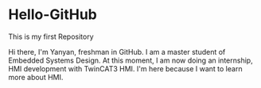 # Hello-GitHub
This is my first Repository

Hi there, I'm Yanyan, freshman in GitHub.
I am a master student of Embedded Systems Design.
At this moment, I am now doing an internship, HMI development with TwinCAT3 HMI.
I'm here because I want to learn more about HMI.
